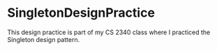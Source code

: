 # SingletonDesignPractice

This design practice is part of my CS 2340 class where I practiced the Singleton design pattern. 
